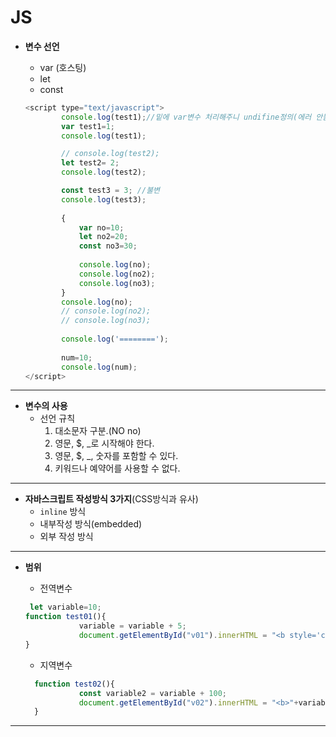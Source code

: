 # JS

* __변수 선언__

  * var (호스팅)
  * let
  * const

  ```js
  <script type="text/javascript">
          console.log(test1);//밑에 var변수 처리해주니 undifine정의(에러 안뜸) var는 호이스팅
          var test1=1; 
          console.log(test1);
  
          // console.log(test2);
          let test2= 2;
          console.log(test2);
  
          const test3 = 3; //불변
          console.log(test3);
          
          {
              var no=10;
              let no2=20;
              const no3=30;
              
              console.log(no);
              console.log(no2);
              console.log(no3);
          }
          console.log(no);
          // console.log(no2);
          // console.log(no3);
          
          console.log('========');
          
          num=10;
          console.log(num);
  </script>
  ```

---

* __변수의 사용__
  * 선언 규칙
    1. 대소문자 구분.(NO no)
    2. 영문, $, _로 시작해야 한다.
    3. 영문, $, _, 숫자를 포함할 수 있다.
    4. 키워드나 예약어를 사용할 수 없다.



---

* __자바스크립트 작성방식 3가지__(CSS방식과 유사)
  * `inline`  방식
  * 내부작성 방식(embedded)
  * 외부 작성 방식



---

* __범위__

  * 전역변수

  ```js
   let variable=10;
  function test01(){
              variable = variable + 5;
              document.getElementById("v01").innerHTML = "<b style='color:red; background:yellow;'>"+variable+"</b>";
  }
  ```

  * 지역변수

  ```js
    function test02(){
              const variable2 = variable + 100;
              document.getElementById("v02").innerHTML = "<b>"+variable2+"</b>";
    }
  ```

---

